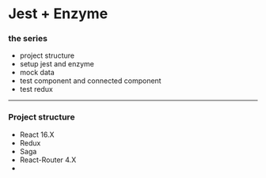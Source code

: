# Jest + Enzyme

### the series

* project structure
* setup jest and enzyme
* mock data
* test component and connected component
* test redux

---

### Project structure

* React 16.X
* Redux
* Saga
* React-Router 4.X
* 

